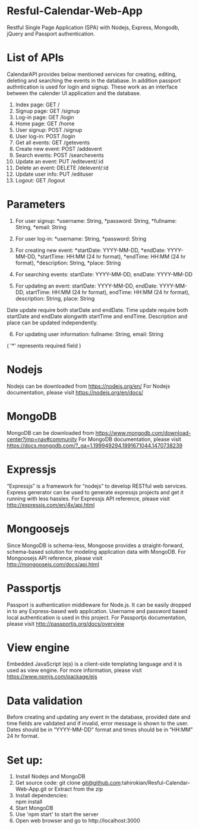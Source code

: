 # Resful-Calendar-Web-App
Restful Single Page Application (SPA) with Nodejs, Express, Mongodb, jQuery and Passport authentication.

# List of APIs
CalendarAPI provides below mentioned services for creating, editing, deleting and searching the events in the database. In addition passport authntication is used for login and signup. These work as an interface between the calender UI  application and the database.

1. Index page: GET /
2. Signup page: GET /signup
3. Log-in page: GET /login
4. Home page: GET /home
5. User signup: POST /signup
6. User log-in: POST /login
7. Get all events: GET /getevents
8. Create new event: POST /addevent
9. Search events: POST /searchevents
10. Update an event: PUT /editevent/:id
11. Delete an event: DELETE /delevent/:id
12. Update user info: PUT /edituser
13. Logout: GET /logout

# Parameters
1. For user signup:
  *username: String,
  *password: String,
  *fullname: String,
  *email: String

2. For user log-in:
  *username: String,
  *password: String

3. For creating new event:
  *startDate: YYYY-MM-DD,
  *endDate: YYYY-MM-DD,
  *startTime: HH:MM (24 hr format),
  *endTime: HH:MM (24 hr format),
  *description: String,
  *place: String

4. For searching events:
  startDate: YYYY-MM-DD,
  endDate: YYYY-MM-DD

5. For updating an event:
  startDate: YYYY-MM-DD,
  endDate: YYYY-MM-DD,
  startTime: HH:MM (24 hr format),
  endTime: HH:MM (24 hr format),
  description: String,
  place: String

Date update require both starDate and endDate.
Time update require both startDate and endDate alongwith startTime and endTime.
Description and place can be updated independently.

6. For updating user information:
  fullname: String,
  email: String

 ( '*' represents required field )

# Nodejs
Nodejs can be downloaded from https://nodejs.org/en/
For Nodejs documentation, please visit https://nodejs.org/en/docs/ 

# MongoDB
MongoDB can be downloaded from https://www.mongodb.com/download-center?jmp=nav#community
For MongoDB documentation, please visit https://docs.mongodb.com/?_ga=1.199949294.1991671044.1470738239

# Expressjs
“Expressjs” is a framework for “nodejs” to develop RESTful web services. Express generator can be used to generate expressjs projects and get it running with less hassles.
For Expressjs API reference, please visit http://expressjs.com/en/4x/api.html

# Mongoosejs
Since MongoDB is schema-less, Mongoose provides a straight-forward, schema-based solution for modeling application data with MongoDB.
For Mongoosejs API reference, please visit http://mongoosejs.com/docs/api.html

# Passportjs
Passport is authentication middleware for Node.js. It can be easily dropped in to any Express-based web application. Username and password based local authentication is used in this project.
For Passportjs documentation, please visit http://passportjs.org/docs/overview

# View engine
Embedded JavaScript (ejs) is a client-side templating language and it is used as view engine.
For more information, please visit https://www.npmjs.com/package/ejs

# Data validation
Before creating and updating any event in the database, provided date and time fields are validated and if invalid, error message is shown to the user. Dates should be in “YYYY-MM-DD” format and times should be in “HH:MM” 24 hr format.

# Set up:
1. Install Nodejs and MongoDB
2. Get source code:
  git clone git@github.com:tahirokian/Resful-Calendar-Web-App.git 
  or Extract from the zip
2. Install dependencies:   
  npm install
3. Start MongoDB
4. Use 'npm start' to start the server
5. Open web browser and go to http://localhost:3000
